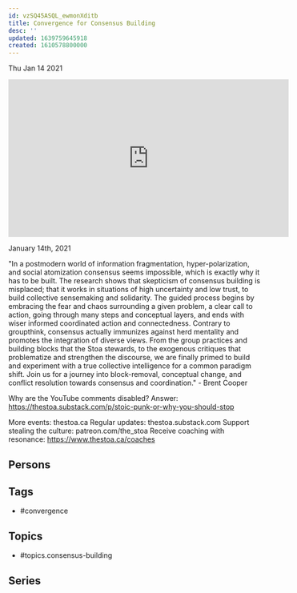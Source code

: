 ```yaml
---
id: vzSQ45ASQL_ewmonXditb
title: Convergence for Consensus Building
desc: ''
updated: 1639759645918
created: 1610578800000
---
```





Thu Jan 14 2021

<iframe width="560" height="315" src="https://www.youtube.com/embed/ucPrHxsaYto" title="Convergence for Consensus Building w/ Brent Cooper" frameborder="0" allow="accelerometer; autoplay; clipboard-write; encrypted-media; gyroscope; picture-in-picture" allowfullscreen ></iframe>

January 14th, 2021

"In a postmodern world of information fragmentation, hyper-polarization, and social atomization consensus seems impossible, which is exactly why it has to be built. The research shows that skepticism of consensus building is misplaced; that it works in situations of high uncertainty and low trust, to build collective sensemaking and solidarity. The guided process begins by embracing the fear and chaos surrounding a given problem, a clear call to action, going through many steps and conceptual layers, and ends with wiser informed coordinated action and connectedness. Contrary to groupthink, consensus actually immunizes against herd mentality and promotes the integration of diverse views. From the group practices and building blocks that the Stoa stewards, to the exogenous critiques that problematize and strengthen the discourse, we are finally primed to build and experiment with a true collective intelligence for a common paradigm shift. Join us for a journey into block-removal, conceptual change, and conflict resolution towards consensus and coordination." - Brent Cooper

Why are the YouTube comments disabled? Answer: https://thestoa.substack.com/p/stoic-punk-or-why-you-should-stop 

More events: thestoa.ca
Regular updates: thestoa.substack.com
Support stealing the culture: patreon.com/the_stoa
Receive coaching with resonance: https://www.thestoa.ca/coaches

## Persons



## Tags

- #convergence

## Topics

- #topics.consensus-building

## Series



